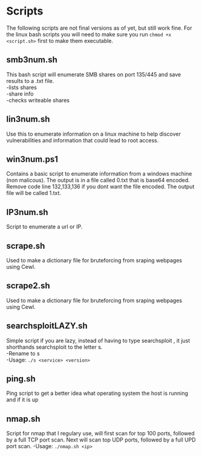 # Scripts
   
The following scripts are not final versions as of yet, but still work fine.
For the linux bash scripts you will need to make sure you run `chmod +x <script.sh>` first to make them executable.
  
## smb3num.sh
This bash script will enumerate SMB shares on port 135/445 and save results to a .txt file.   
-lists shares   
-share info     
-checks writeable shares 

## lin3num.sh
Use this to enumerate information on a linux machine to help discover vulnerabilities and information that could lead to root access.

## win3num.ps1
Contains a basic script to enumerate information from a windows machine (non malicous). The output is in a file called 0.txt that is base64 encoded.
Remove code line 132,133,136 if you dont want the file encoded. The output file will be called 1.txt.
   
## IP3num.sh
Script to enumerate a url or IP.

## scrape.sh
Used to make a dictionary file for bruteforcing from sraping webpages using Cewl.

## scrape2.sh
Used to make a dictionary file for bruteforcing from sraping webpages using Cewl.

## searchsploitLAZY.sh
Simple script if you are lazy, instead of having to type searchsploit <service> <version>, it just shorthands searchsploit to the letter s.   
-Rename to s    
-Usage: `./s <service> <version>`   
   
## ping.sh
Ping script to get a better idea what operating system the host is running and if it is up  
      
## nmap.sh
Script for nmap that I regulary use, will first scan for top 100 ports, followed by a full TCP port scan. Next will scan top UDP ports, followed by a full UPD port scan.
-Usage:     `./nmap.sh <ip>`
